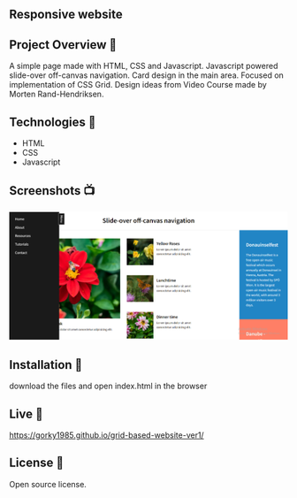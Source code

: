 ## Responsive website

## Project Overview 🎉

A simple page made with HTML, CSS and Javascript.
Javascript powered slide-over off-canvas navigation.
Card design in the main area.
Focused on implementation of CSS Grid.
Design ideas from Video Course made by Morten Rand-Hendriksen.

## Technologies 🔧

- HTML
- CSS
- Javascript

## Screenshots 📺

<p align="center">
    <img src="https://github.com/Gorky1985/grid-based-website-ver1/blob/main/images/Screenshot%202023-08-30%20110856.png?raw=true" alt="Screenshot of website">
</p>

## Installation 💾

download the files and open index.html in the browser

## Live 📍

https://gorky1985.github.io/grid-based-website-ver1/

## License 🔱

Open source license.

